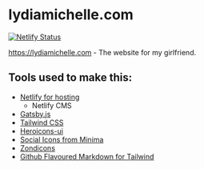 # lydiamichelle.com

[![Netlify Status](https://api.netlify.com/api/v1/badges/b7ac93c7-000b-4873-beaa-ed9150caffec/deploy-status)](https://app.netlify.com/sites/elastic-shaw-eddd1b/deploys)

https://lydiamichelle.com - The website for my girlfriend.

## Tools used to make this:

- [Netlify for hosting](https://www.netlify.com/)
    - Netlify CMS
- [Gatsby.js](https://www.gatsbyjs.com)
- [Tailwind CSS](https://tailwindcss.com/)
- [Heroicons-ui](https://github.com/sschoger/heroicons-ui)
- [Social Icons from Minima](https://github.com/jekyll/minima)
- [Zondicons](http://www.zondicons.com/)
- [Github Flavoured Markdown for Tailwind](https://github.com/iandinwoodie/github-markdown-tailwindcss)
